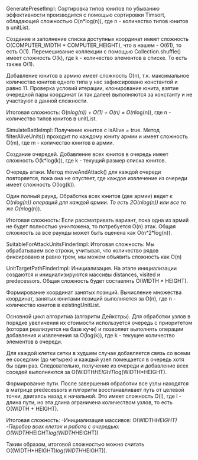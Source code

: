 GeneratePresetImpl:
Сортировка типов юнитов по убыванию эффективности производится с помощью сортировки Timsort, обладающей сложностью O(n*log(n)), где n - количество типов юнитов в unitList.

Создание и заполнение списка доступных координат имеет сложность O(COMPUTER_WIDTH * COMPUTER_HEIGHT), что в нашем - O(61), то есть O(1).
Перемешивание коллекции с помощью Collection.shuffle() имеет сложность O(k), где k - количество элементов в списке. То есть также O(1).

Добавление юнитов в армию имеет сложность O(n), т.к. максимальное количество юнитов одного типа у нас зафиксировано константой и равно 11. Проверка условий итерации, клонирование юнита, взятие очередной пары координат (и так далее) выполняются за константу и не участвуют в данной сложности.

Итоговая сложность: O(n*log(n)) + O(1) + O(n) = O(n*log(n)), где n - количество типов юнитов в unitList.

SimulateBattleImpl:
Получение юнитов с isAlive = true.
Метод filterAliveUnits() проходит по каждому юниту армии и имеет сложность O(m), где m - количество юнитов в армии.

Создание очередей.
Добавление всех юнитов в очередь имеет сложность O(k*log(k)), где k - текущий размер списка юнитов.

Очередь атаки.
Метод moveAndAttack() для каждой очереди повторяется, пока она не опустеет, где каждое извлечение из очереди имеет сложность O(log(k)).

Один полный раунд.
Обработка всех юнитов (две армии) ведет к O(n*log(n)) операций для каждой армии. То есть 2*O(n*log(n)) или все то же O(n*log(n)).

Итоговая сложность:
Если рассматривать вариант, пока одна из армий не будет полностью уничтожена, то потребуется O(n) атак.
Общая сложность за все раунды может быть оценена как O(n^2*log(n)).

SuitableForAttackUnitsFinderImpl:
Итоговая сложность:
Мы обрабатываем все строки,  учитывая, что количество рядов фиксировано и равно трем, мы можем объявить сложность как O(n)

UnitTargetPathFinderImpl:
Инициализация. На этапе инициализации создаются и инициализируются массивы distances, visited и predecessors. Общая сложность будет составлять O(WIDTH * HEIGHT).

Формирование координат занятых позиций.
Вычисление множества координат, занятых юнитами позиций выполняется за O(n), где n - количество юнитов в existingUnitList.

Основной цикл алгоритма (алгоритм Дейкстры).
Для обработки узлов в порядке увеличения их стоимости используется очередь с приоритетом (которая реализуется на базе кучи) и позволяет выполнять операции добавления и извлечения за O(log(k)), где k - текущее количество элементов в очереди.

Для каждой клетки сетки в худшем случае добавляется связь со всеми ее соседями (до четырех) и каждый узел помещается в очередь хотя бы один раз. Следовательно, получение из очереди и добавление всех соседей выполняются за O(WIDTH*HEIGHT*log(WIDTH*HEIGHT).

Формирование пути.
После завершения обработки все узлы находятся в матрице predecessors и плгоритм восстанавливает путь от целевой точки, двигаясь назад к начальной. Это имеет сложность O(l), где l - длина пути, но эта длина ограничена количеством узлов, то есть O(WIDTH + HEIGHT).

Итоговая сложность:
-Инициализация массивов: O(WIDTH*HEIGHT)
-Перебор всех клеток и работа с очередью: O(WIDTH*HEIGHT*log(WIDTH*HEIGHT))

Таким образом, итоговой сложностью можно считать O((WIDTH*HEIGHT)*log(WIDTH*HEIGHT)).
